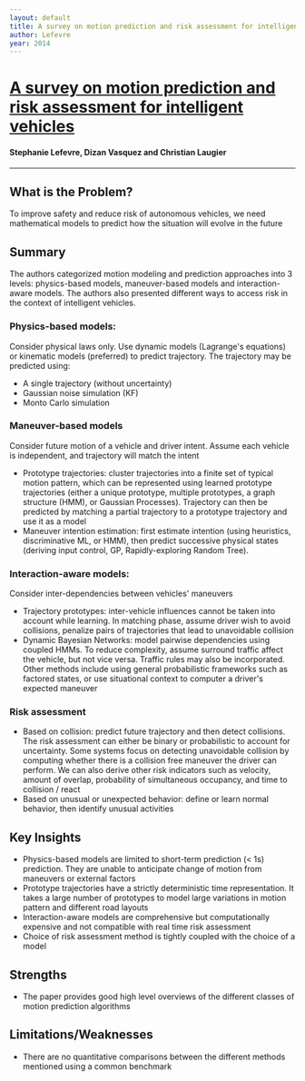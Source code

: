 ```yaml
---
layout: default
title: A survey on motion prediction and risk assessment for intelligent vehicles
author: Lefevre
year: 2014
---
```

# [A survey on motion prediction and risk assessment for intelligent vehicles](https://robomechjournal.springeropen.com/articles/10.1186/s40648-014-0001-z)

#### Stephanie Lefevre, Dizan Vasquez and Christian Laugier

---

## What is the Problem?
To improve safety and reduce risk of autonomous vehicles, we need mathematical
models to predict how the situation will evolve in the future

## Summary
The authors categorized motion modeling and prediction approaches into 3 levels:
physics-based models, maneuver-based models and interaction-aware models.
The authors also presented different ways to access risk in the context of 
intelligent vehicles.

### Physics-based models: 
Consider physical laws only. Use dynamic models (Lagrange's equations) or kinematic models (preferred) to predict trajectory. The trajectory may be predicted using:
- A single trajectory (without uncertainty)
- Gaussian noise simulation (KF)
- Monto Carlo simulation

### Maneuver-based models
Consider future motion of a vehicle and driver intent. Assume each vehicle is 
independent, and trajectory will match the intent
- Prototype trajectories: cluster trajectories into a finite set of typical     
    motion pattern, which can be represented using learned prototype 
    trajectories (either a unique prototype, multiple prototypes, a graph 
    structure (HMM), or Gaussian Processes). Trajectory can then be predicted
    by matching a partial trajectory to a prototype trajectory and use it
    as a model
- Maneuver intention estimation: first estimate intention (using heuristics, 
    discriminative ML, or HMM), then predict successive physical states
    (deriving input control, GP, Rapidly-exploring Random Tree).

### Interaction-aware models:
Consider inter-dependencies between vehicles' maneuvers
- Trajectory prototypes: inter-vehicle influences cannot be taken into
    account while learning. In matching phase, assume driver wish to avoid
    collisions, penalize pairs of trajectories that lead to unavoidable
    collision
- Dynamic Bayesian Networks: model pairwise dependencies using coupled HMMs.
    To reduce complexity, assume surround traffic affect the vehicle, but
    not vice versa. Traffic rules may also be incorporated. Other methods
    include using general probabilistic frameworks such as factored states,
    or use situational context to computer a driver's expected maneuver

### Risk assessment
- Based on collision: predict future trajectory and then detect collisions.
    The risk assessment can either be binary or probabilistic to account for
    uncertainty. Some systems focus on detecting unavoidable collision by 
    computing whether there is a collision free maneuver the driver can perform.
    We can also derive other risk indicators such as velocity, amount of overlap,
    probability of simultaneous occupancy, and time to collision / react
- Based on unusual or unexpected behavior: define or learn normal behavior, then
    identify unusual activities

## Key Insights
- Physics-based models are limited to short-term prediction (< 1s) prediction.
    They are unable to anticipate change of motion from maneuvers or external
    factors
- Prototype trajectories have a strictly deterministic time representation. It
    takes a large number of prototypes to model large variations in motion
    pattern and different road layouts
- Interaction-aware models are comprehensive but computationally expensive and
    not compatible with real time risk assessment
- Choice of risk assessment method is tightly coupled with the choice of a
    model

## Strengths
- The paper provides good high level overviews of the different classes of
    motion prediction algorithms

## Limitations/Weaknesses
- There are no quantitative comparisons between the different methods mentioned
    using a common benchmark

